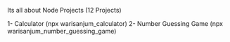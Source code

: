 Its all about Node Projects (12 Projects)

1- Calculator (npx warisanjum_calculator)
2- Number Guessing Game (npx warisanjum_number_guessing_game)
